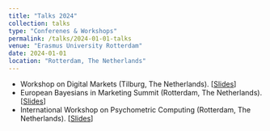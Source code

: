 ```yaml
---
title: "Talks 2024"
collection: talks
type: "Conferenes & Workshops"
permalink: /talks/2024-01-01-talks
venue: "Erasmus University Rotterdam"
date: 2024-01-01
location: "Rotterdam, The Netherlands"
---
```


* Workshop on Digital Markets (Tilburg, The Netherlands). [[Slides](/files/Uncertain_MTA.pdf)]
* European Bayesians in Marketing Summit (Rotterdam, The Netherlands). [[Slides](/files/Uncertain_MTA.pdf)]
* International Workshop on Psychometric Computing (Rotterdam, The Netherlands). [[Slides](/files/Quadratic_Majorisation.pdf)]

